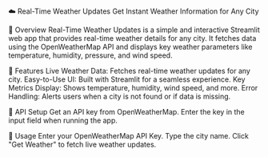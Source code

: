 ☁️ Real-Time Weather Updates
Get Instant Weather Information for Any City



🌟 Overview
Real-Time Weather Updates is a simple and interactive Streamlit web app that provides real-time weather details for any city. It fetches data using the OpenWeatherMap API and displays key weather parameters like temperature, humidity, pressure, and wind speed.

🚀 Features
Live Weather Data: Fetches real-time weather updates for any city.
Easy-to-Use UI: Built with Streamlit for a seamless experience.
Key Metrics Display: Shows temperature, humidity, wind speed, and more.
Error Handling: Alerts users when a city is not found or if data is missing.

🔑 API Setup
Get an API key from OpenWeatherMap.
Enter the key in the input field when running the app.

📌 Usage
Enter your OpenWeatherMap API Key.
Type the city name.
Click "Get Weather" to fetch live weather updates.

